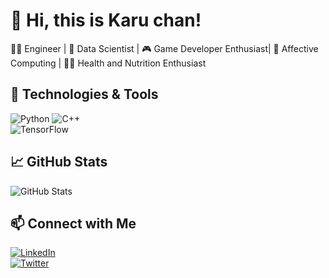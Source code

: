 # 👋 Hi, this is Karu chan!  
👨‍💻 Engineer | 🧠 Data Scientist | 🎮 Game Developer Enthusiast| 🔬 Affective Computing | 🏋️‍♀️ Health and Nutrition Enthusiast

## 🔧 Technologies & Tools  
![Python]([https://img.shields.io/badge/Python-3776AB?style=flat&logo=python&logoColor=white](https://en.wikipedia.org/wiki/Python_%28programming_language%29#/media/File:Python-logo-notext.svg))  
![C++](https://img.shields.io/badge/C++-00599C?style=flat&logo=cplusplus&logoColor=white)  
![TensorFlow](https://img.shields.io/badge/TensorFlow-FF6F00?style=flat&logo=tensorflow&logoColor=white)  

## 📈 GitHub Stats  
![GitHub Stats](https://github-readme-stats.vercel.app/api?username=khalilmosbah&show_icons=true&theme=radical)  

## 📫 Connect with Me  
[![LinkedIn](https://img.shields.io/badge/LinkedIn-Khalil%20Mosbah-blue?style=flat&logo=linkedin)](https://linkedin.com/in/yourprofile)  
[![Twitter](https://img.shields.io/badge/Twitter-@yourhandle-blue?style=flat&logo=twitter)](https://twitter.com/yourhandle)  
